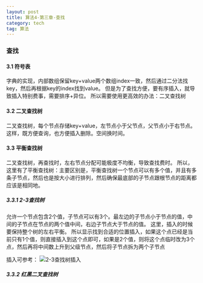 ```yaml
---
layout: post
title: 算法4-第三章-查找
category: tech
tag: 算法
---
```


### 查找

#### 3.1 符号表

字典的实现，内部数组保留key+value两个数组index一致，然后通过二分法找key，然后再根据key的index找到value。
但是为了查找方便，要有序插入，就导致插入特别费事，需要排序+异位。
所以需要使用更高效的办法：二叉查找树

#### 3.2 二叉查找树
二叉查找树，每个节点存储key+value，左节点小于父节点，父节点小于右节点。
这样，既方便查询，也方便插入删除。空间换时间。

#### 3.3 平衡查找树
二叉查找树，再查找时，左右节点分配可能极度不均衡，导致查找费时。
所以，这里有了平衡查找树：主要区别是，平衡查找树一个节点可以有多个值，并且有多条子节点，然后也是按大小进行排列，然后确保最底部的子节点跟根节点的距离都应该是相同地。

##### 3.3.1 2-3查找树
允许一个节点包含2个值，子节点可以有3个。最左边的子节点小于节点的值，中间的子节点在节点的两个值中间，右边子节点大于节点的值。
这里，插入的时候要保持整个树的左右平衡。
所以显示找到合适的位置插入，如果这个点已经是当前只有1个值，则直接插入到这个点即可，如果是2个值，则将这个点临时改为3个点，然后再将中间数上升到父级节点，然后将子节点拆为两个子节点

插入可参考：
![2-3查找树插入](http://qiniucdn.dgars.com/%E5%B1%8F%E5%B9%95%E5%BF%AB%E7%85%A7%202019-03-05%20%E4%B8%8A%E5%8D%8810.17.34.png)

##### 3.3.2 红黑二叉查找树